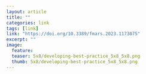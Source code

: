 ```yaml
---
layout: article
title: ""
categories: link
tags: [link]
link: "https://doi.org/10.3389/fmars.2023.1173075"
excerpt: ""
image:
  feature: 
  teaser: 5x8/developing-best-practice_5x8_5x8.png
  thumb: 5x8/developing-best-practice_5x8_5x8.png
---
```

